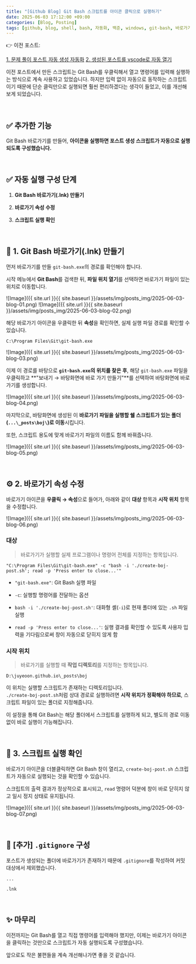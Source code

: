 ```yaml
---
title: "[Github Blog] Git Bash 스크립트를 아이콘 클릭으로 실행하기"
date: 2025-06-03 17:12:00 +09:00
categories: [Blog, Posting]
tags: [github, blog, shell, bash, 자동화, 백준, windows, git-bash, 바로가기]
---
```


👉 이전 포스트:

[1. 문제 풀이 포스트 자동 생성 자동화](https://juyeoon.github.io/posts/bash-boj-posting-automation/) 
[2. 생성된 포스트를 vscode로 자동 열기](https://juyeoon.github.io/posts/bash-boj-posting-automation-2/)

이전 포스트에서 만든 스크립트는 Git Bash를 우클릭해서 열고 명령어를 입력해 실행하는 방식으로 계속 사용하고 있었습니다. 하지만 입력 없이 자동으로 동작하는 스크립트이기 때문에 단순 클릭만으로 실행되면 훨씬 편리하겠다는 생각이 들었고, 이를 개선해보게 되었습니다.

<br>

## ✅ 추가한 기능

Git Bash 바로가기를 만들어, **아이콘을 실행하면 포스트 생성 스크립트가 자동으로 실행되도록 구성했습니다.**

<br>

## ✅ 자동 실행 구성 단계

1. **Git Bash 바로가기(.lnk) 만들기**

2. **바로가기 속성 수정**

3. **스크립트 실행 확인**

<br>

## 🧱 1. Git Bash 바로가기(.lnk) 만들기

먼저 바로가기를 만들 `git-bash.exe`의 경로를 확인해야 합니다.

시작 메뉴에서 **Git Bash**를 검색한 뒤, **파일 위치 열기**를 선택하면 바로가기 파일이 있는 위치로 이동합니다.

![Image]({{ site.url }}{{ site.baseurl }}/assets/img/posts_img/2025-06-03-blog-01.png) 
![Image]({{ site.url }}{{ site.baseurl }}/assets/img/posts_img/2025-06-03-blog-02.png)

해당 바로가기 아이콘을 우클릭한 뒤 **속성**을 확인하면, 실제 실행 파일 경로를 확인할 수 있습니다.

```
C:\Program Files\Git\git-bash.exe
```

![Image]({{ site.url }}{{ site.baseurl }}/assets/img/posts_img/2025-06-03-blog-03.png)

이제 이 경로를 바탕으로 **`git-bash.exe`의 위치를 찾은 후**, 해당 `git-bash.exe` 파일을 우클릭하고 **"보내기 → 바탕화면에 바로 가기 만들기"**를 선택하여 바탕화면에 바로가기를 생성합니다.

![Image]({{ site.url }}{{ site.baseurl }}/assets/img/posts_img/2025-06-03-blog-04.png)

마지막으로, 바탕화면에 생성된 이 **바로가기 파일을 실행할 쉘 스크립트가 있는 폴더(`...\_posts\boj\`)로 이동**시킵니다.

또한, 스크립트 용도에 맞게 바로가기 파일의 이름도 함께 바꿔줍니다.

![Image]({{ site.url }}{{ site.baseurl }}/assets/img/posts_img/2025-06-03-blog-05.png)

<br>

## ⚙️ 2. 바로가기 속성 수정

바로가기 아이콘을 **우클릭 → 속성**으로 들어가, 아래와 같이 **대상** 항목과 **시작 위치** 항목을 수정합니다.

![Image]({{ site.url }}{{ site.baseurl }}/assets/img/posts_img/2025-06-03-blog-06.png)

### 대상

> 바로가기가 실행할 실제 프로그램이나 명령어 전체를 지정하는 항목입니다.

```
"C:\Program Files\Git\git-bash.exe" -c "bash -i './create-boj-post.sh'; read -p 'Press enter to close...'"
```

- `"git-bash.exe"`: Git Bash 실행 파일

- `-c`: 실행할 명령어를 전달하는 옵션

- `bash -i './create-boj-post.sh'`: 대화형 셸(`-i`)로 현재 폴더에 있는 `.sh` 파일 실행

- `read -p 'Press enter to close...'`: 실행 결과를 확인할 수 있도록 사용자 입력을 기다림으로써 창이 자동으로 닫히지 않게 함

### 시작 위치

> 바로가기를 실행할 때 **작업 디렉토리**를 지정하는 항목입니다.

```
D:\juyeoon.github.io\_posts\boj
```

이 위치는 실행할 스크립트가 존재하는 디렉토리입니다.  
`./create-boj-post.sh`처럼 상대 경로로 실행하려면 **시작 위치가 정확해야 하므로**, 스크립트 파일이 있는 폴더로 지정해줍니다.

이 설정을 통해 Git Bash는 해당 폴더에서 스크립트를 실행하게 되고, 별도의 경로 이동 없이 바로 실행이 가능해집니다.

<br>

## 🧪 3. 스크립트 실행 확인

바로가기 아이콘을 더블클릭하면 Git Bash 창이 열리고, `create-boj-post.sh` 스크립트가 자동으로 실행되는 것을 확인할 수 있습니다.

스크립트의 출력 결과가 정상적으로 표시되고, `read` 명령어 덕분에 창이 바로 닫히지 않고 일시 정지 상태로 유지됩니다.

![Image]({{ site.url }}{{ site.baseurl }}/assets/img/posts_img/2025-06-03-blog-07.png)

<br>

## 📁 [추가] `.gitignore` 구성

포스트가 생성되는 폴더에 바로가기가 존재하기 때문에 `.gitignore`를 작성하여 커밋 대상에서 제외했습니다.

```
...

.lnk

```

<br>

## ✨ 마무리

이전까지는 Git Bash를 열고 직접 명령어를 입력해야 했지만, 이제는 바로가기 아이콘을 클릭하는 것만으로 스크립트가 자동 실행되도록 구성했습니다.

앞으로도 작은 불편들을 계속 개선해나가면 좋을 것 같습니다.

<br>
